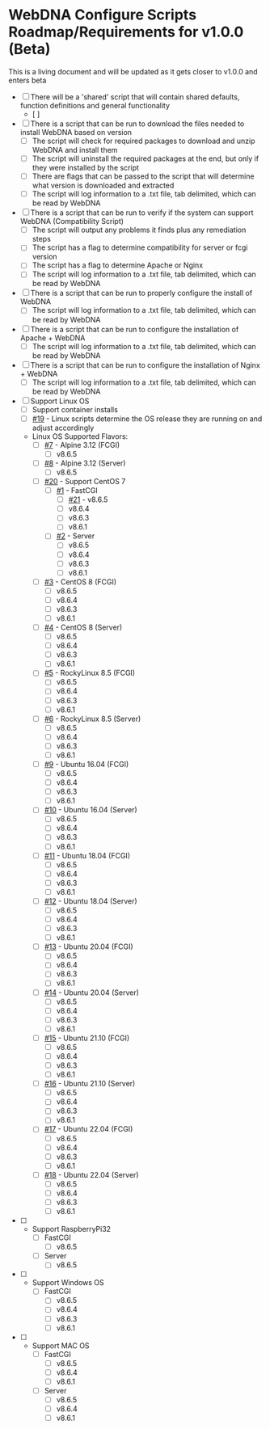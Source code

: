 # WebDNA Configure Scripts Roadmap/Requirements for v1.0.0 (Beta)

This is a living document and will be updated as it gets closer to v1.0.0 and enters beta

- [ ] There will be a 'shared' script that will contain shared defaults, function definitions and general functionality
    - [ ] 
- [ ] There is a script that can be run to download the files needed to install WebDNA based on version
    - [ ] The script will check for required packages to download and unzip WebDNA and install them
    - [ ] The script will uninstall the required packages at the end, but only if they were installed by the script
    - [ ] There are flags that can be passed to the script that will determine what version is downloaded and extracted
    - [ ] The script will log information to a .txt file, tab delimited, which can be read by WebDNA
- [ ] There is a script that can be run to verify if the system can support WebDNA (Compatibility Script)
    - [ ] The script will output any problems it finds plus any remediation steps
    - [ ] The script has a flag to determine compatibility for server or fcgi version
    - [ ] The script has a flag to determine Apache or Nginx
    - [ ] The script will log information to a .txt file, tab delimited, which can be read by WebDNA
- [ ] There is a script that can be run to properly configure the install of WebDNA
    - [ ] The script will log information to a .txt file, tab delimited, which can be read by WebDNA
- [ ] There is a script that can be run to configure the installation of Apache + WebDNA
    - [ ] The script will log information to a .txt file, tab delimited, which can be read by WebDNA
- [ ] There is a script that can be run to configure the installation of Nginx + WebDNA
    - [ ] The script will log information to a .txt file, tab delimited, which can be read by WebDNA
- [ ] Support Linux OS
    - [ ] Support container installs
    - [ ] [#19](https://github.com/deepworks-net/webdna-configure-scripts/issues/19) - Linux scripts determine the OS release they are running on and adjust accordingly
    - Linux OS Supported Flavors:
        - [ ] [#7](https://github.com/deepworks-net/webdna-configure-scripts/issues/7) - Alpine 3.12 (FCGI)
            - [ ] v8.6.5
        - [ ] [#8](https://github.com/deepworks-net/webdna-configure-scripts/issues/8) - Alpine 3.12 (Server)
            - [ ] v8.6.5
        - [ ] [#20](https://github.com/deepworks-net/webdna-configure-scripts/issues/20) - Support CentOS 7
            - [ ] [#1](https://github.com/deepworks-net/webdna-configure-scripts/issues/1) - FastCGI
                - [ ] [#21](https://github.com/deepworks-net/webdna-configure-scripts/issues/1) - v8.6.5
                - [ ] v8.6.4
                - [ ] v8.6.3
                - [ ] v8.6.1
            - [ ] [#2](https://github.com/deepworks-net/webdna-configure-scripts/issues/2) - Server
                - [ ] v8.6.5
                - [ ] v8.6.4
                - [ ] v8.6.3
                - [ ] v8.6.1
        - [ ] [#3](https://github.com/deepworks-net/webdna-configure-scripts/issues/3) - CentOS 8 (FCGI)
            - [ ] v8.6.5
            - [ ] v8.6.4
            - [ ] v8.6.3
            - [ ] v8.6.1
        - [ ] [#4](https://github.com/deepworks-net/webdna-configure-scripts/issues/4) - CentOS 8 (Server)
            - [ ] v8.6.5
            - [ ] v8.6.4
            - [ ] v8.6.3
            - [ ] v8.6.1
        - [ ] [#5](https://github.com/deepworks-net/webdna-configure-scripts/issues/5) - RockyLinux 8.5 (FCGI)
            - [ ] v8.6.5
            - [ ] v8.6.4
            - [ ] v8.6.3
            - [ ] v8.6.1
        - [ ] [#6](https://github.com/deepworks-net/webdna-configure-scripts/issues/6) - RockyLinux 8.5 (Server)
            - [ ] v8.6.5
            - [ ] v8.6.4
            - [ ] v8.6.3
            - [ ] v8.6.1
        - [ ] [#9](https://github.com/deepworks-net/webdna-configure-scripts/issues/9) - Ubuntu 16.04 (FCGI)
            - [ ] v8.6.5
            - [ ] v8.6.4
            - [ ] v8.6.3
            - [ ] v8.6.1
        - [ ] [#10](https://github.com/deepworks-net/webdna-configure-scripts/issues/10) - Ubuntu 16.04 (Server)
            - [ ] v8.6.5
            - [ ] v8.6.4
            - [ ] v8.6.3
            - [ ] v8.6.1
        - [ ] [#11](https://github.com/deepworks-net/webdna-configure-scripts/issues/11) - Ubuntu 18.04 (FCGI)
            - [ ] v8.6.5
            - [ ] v8.6.4
            - [ ] v8.6.3
            - [ ] v8.6.1
        - [ ] [#12](https://github.com/deepworks-net/webdna-configure-scripts/issues/12) - Ubuntu 18.04 (Server)
            - [ ] v8.6.5
            - [ ] v8.6.4
            - [ ] v8.6.3
            - [ ] v8.6.1
        - [ ] [#13](https://github.com/deepworks-net/webdna-configure-scripts/issues/13) - Ubuntu 20.04 (FCGI)
            - [ ] v8.6.5
            - [ ] v8.6.4
            - [ ] v8.6.3
            - [ ] v8.6.1
        - [ ] [#14](https://github.com/deepworks-net/webdna-configure-scripts/issues/14) - Ubuntu 20.04 (Server)
            - [ ] v8.6.5
            - [ ] v8.6.4
            - [ ] v8.6.3
            - [ ] v8.6.1
        - [ ] [#15](https://github.com/deepworks-net/webdna-configure-scripts/issues/15) - Ubuntu 21.10 (FCGI)
            - [ ] v8.6.5
            - [ ] v8.6.4
            - [ ] v8.6.3
            - [ ] v8.6.1
        - [ ] [#16](https://github.com/deepworks-net/webdna-configure-scripts/issues/16) - Ubuntu 21.10 (Server)
            - [ ] v8.6.5
            - [ ] v8.6.4
            - [ ] v8.6.3
            - [ ] v8.6.1
        - [ ] [#17](https://github.com/deepworks-net/webdna-configure-scripts/issues/17) - Ubuntu 22.04 (FCGI)
            - [ ] v8.6.5
            - [ ] v8.6.4
            - [ ] v8.6.3
            - [ ] v8.6.1
        - [ ] [#18](https://github.com/deepworks-net/webdna-configure-scripts/issues/18) - Ubuntu 22.04 (Server)
            - [ ] v8.6.5
            - [ ] v8.6.4
            - [ ] v8.6.3
            - [ ] v8.6.1
- [ ] - Support RaspberryPi32
    - [ ] FastCGI
        - [ ] v8.6.5
    - [ ] Server
        - [ ] v8.6.5
- [ ] - Support Windows OS
    - [ ] FastCGI
        - [ ] v8.6.5
        - [ ] v8.6.4
        - [ ] v8.6.3
        - [ ] v8.6.1
- [ ] - Support MAC OS
    - [ ] FastCGI
        - [ ] v8.6.5
        - [ ] v8.6.4
        - [ ] v8.6.1
    - [ ] Server
        - [ ] v8.6.5
        - [ ] v8.6.4
        - [ ] v8.6.1
